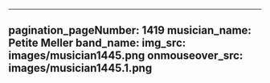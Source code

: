 ------
pagination_pageNumber: 1419
musician_name: Petite Meller
band_name: 
img_src: images/musician1445.png
onmouseover_src: images/musician1445.1.png
------